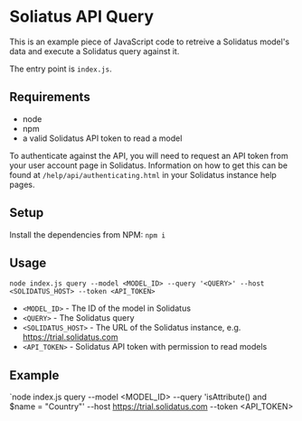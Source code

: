 # Soliatus API Query
This is an example piece of JavaScript code to retreive a Solidatus model's data and execute a Solidatus query against it.

The entry point is `index.js`.

## Requirements
* node
* npm
* a valid Solidatus API token to read a model

To authenticate against the API, you will need to request an API token from your user account page in Solidatus. Information on how to get this can be found at `/help/api/authenticating.html` in your Solidatus instance help pages.

## Setup

Install the dependencies from NPM:
`npm i`

## Usage

`node index.js query --model <MODEL_ID> --query '<QUERY>' --host <SOLIDATUS_HOST> --token <API_TOKEN>`

* `<MODEL_ID>` - The ID of the model in Solidatus
* `<QUERY>` - The Solidatus query
* `<SOLIDATUS_HOST>` - The URL of the Solidatus instance, e.g. https://trial.solidatus.com
* `<API_TOKEN>` - Solidatus API token with permission to read models

## Example

`node index.js query --model <MODEL_ID> --query 'isAttribute() and $name = "Country"' --host https://trial.solidatus.com --token <API_TOKEN>
